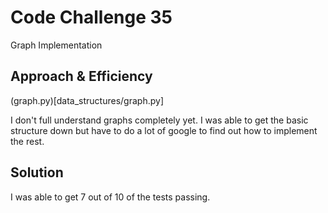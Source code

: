 # Code Challenge 35
Graph Implementation

## Approach & Efficiency

(graph.py)[data_structures/graph.py]

I don't full understand graphs completely yet. I was able to get the basic structure down but have to do
a lot of google to find out how to implement the rest.

## Solution

I was able to get 7 out of 10 of the tests passing.
